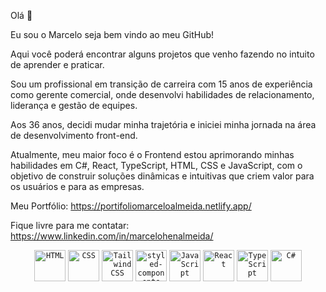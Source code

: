 Olá 👋

Eu sou o Marcelo seja bem vindo ao meu GitHub!

Aqui você poderá encontrar alguns projetos que venho fazendo no intuito de aprender e praticar.

Sou um profissional em transição de carreira com 15 anos de experiência como gerente comercial, onde desenvolvi habilidades de relacionamento, liderança e gestão de equipes.

Aos 36 anos, decidi mudar minha trajetória e iniciei minha jornada na área de desenvolvimento front-end.

Atualmente, meu maior foco é o Frontend estou aprimorando minhas habilidades em C#, React, TypeScript, HTML, CSS e JavaScript, com o objetivo de construir soluções dinâmicas e intuitivas que criem valor para os usuários e para as empresas.

Meu Portfólio: https://portifoliomarceloalmeida.netlify.app/

Fique livre para me contatar: https://www.linkedin.com/in/marcelohenalmeida/

<div align="center">
	<code><img width="50" src="https://user-images.githubusercontent.com/25181517/192158954-f88b5814-d510-4564-b285-dff7d6400dad.png" alt="HTML" title="HTML"/></code>
	<code><img width="50" src="https://user-images.githubusercontent.com/25181517/183898674-75a4a1b1-f960-4ea9-abcb-637170a00a75.png" alt="CSS" title="CSS"/></code>
	<code><img width="50" src="https://user-images.githubusercontent.com/25181517/202896760-337261ed-ee92-4979-84c4-d4b829c7355d.png" alt="Tailwind CSS" title="Tailwind CSS"/></code>
	<code><img width="50" src="https://github.com/marwin1991/profile-technology-icons/assets/25181517/2a36d1f6-2198-4726-89ac-2148ce46a69a" alt="styled-components" title="styled-components"/></code>
	<code><img width="50" src="https://user-images.githubusercontent.com/25181517/117447155-6a868a00-af3d-11eb-9cfe-245df15c9f3f.png" alt="JavaScript" title="JavaScript"/></code>
	<code><img width="50" src="https://user-images.githubusercontent.com/25181517/183897015-94a058a6-b86e-4e42-a37f-bf92061753e5.png" alt="React" title="React"/></code>
	<code><img width="50" src="https://user-images.githubusercontent.com/25181517/183890598-19a0ac2d-e88a-4005-a8df-1ee36782fde1.png" alt="TypeScript" title="TypeScript"/></code>
	<code><img width="50" src="https://user-images.githubusercontent.com/25181517/121405384-444d7300-c95d-11eb-959f-913020d3bf90.png" alt="C#" title="C#"/></code>
</div>
